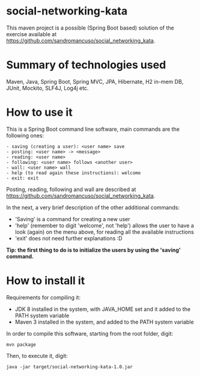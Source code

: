 # social-networking-kata

This maven project is a possible (Spring Boot based) solution of the exercise available at https://github.com/sandromancuso/social_networking_kata.

# Summary of technologies used

Maven, Java, Spring Boot, Spring MVC, JPA, Hibernate, H2 in-mem DB, JUnit, Mockito, SLF4J, Log4j etc.

# How to use it

This is a Spring Boot command line software, main commands are the following ones:

```
- saving (creating a user): <user name> save
- posting: <user name> -> <message>
- reading: <user name>
- following: <user name> follows <another user>
- wall: <user name> wall
- help (to read again these instructions): welcome
- exit: exit
```

Posting, reading, following and wall are described at https://github.com/sandromancuso/social_networking_kata.

In the next, a very brief description of the other additional commands:

- 'Saving' is a command for creating a new user
- 'help' (remember to digit 'welcome', not 'help') allows the user to have a look (again) on the menu above, for reading all the available instructions
- 'exit' does not need further explanations :D

**Tip: the first thing to do is to initialize the users by using the 'saving' command.**

# How to install it

Requirements for compiling it:

- JDK 8 installed in the system, with JAVA_HOME set and it added to the PATH system variable
- Maven 3 installed in the system, and added to the PATH system variable

In order to compile this software, starting from the root folder, digit:

```
mvn package
```

Then, to execute it, digit:

```
java -jar target/social-networking-kata-1.0.jar
```
